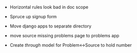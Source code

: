 - Horizontal rules look bad in doc scope
- Spruce up signup form

- Move django apps to separate directory

- move source missing problems page to problems app

- Create _through_ model for Problem<->Source to hold number
